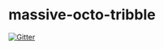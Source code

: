 # massive-octo-tribble

[![Gitter](https://badges.gitter.im/Join%20Chat.svg)](https://gitter.im/USAsunlight/massive-octo-tribble?utm_source=badge&utm_medium=badge&utm_campaign=pr-badge&utm_content=badge)